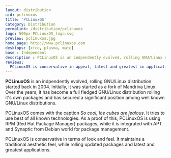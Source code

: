 ```yaml
---
layout: distribution
uid: pclinuxos
title: 'PCLinuxOS'
Category: Distribution
permalink: /distribution/pclinuxos
logo: 500px-PCLinuxOS_logo.svg
preview: pclinuxos.jpg
home_page: http://www.pclinuxos.com
desktops: [xfce, plasma, mate]
base : Independent
description : PCLinuxOS is an indpendently evolved, rolling GNU/Linux distribution started back in 2004. Initially, it was started as a fork of Mandriva Linux. Stories and reviews of PCLinuxOS.
reviews:
  PCLinuxOS is conservative in appeal, latest and greatest in applications : http://open-source-feed.blogspot.com/2017/04/pclinuxos-is-conservative-in-appeal.html
---
```


**PCLinuxOS** is an indpendently evolved, rolling GNU/Linux distribution started back in 2004. Initially, it was started as a fork of Mandriva Linux. Over the years, it has become a full fledged GNU/Linux distribution rolling it's own packages and has secured a significant position among well known GNU/Linux distributions.

PCLinuxOS comes with the caption *So cool, Ice cubes are jealous*. It tries to use best of all known technologies. As a proof of this, PCLinuxOS is using RPM (Red Hat Package Manager) packages, while it is integrated with APT and Synaptic from Debian world for package management.

PCLinuxOS is conservative in terms of look and feel. It maintains a traditional aesthetic feel, while rolling updated packages and latest and greatest applications.
